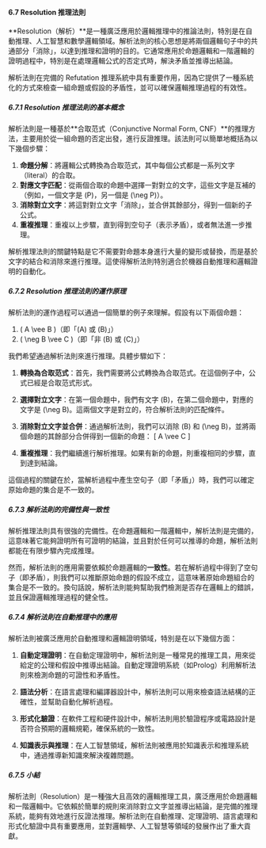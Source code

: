 #### **6.7 Resolution 推理法則**

**Resolution（解析）**是一種廣泛應用於邏輯推理中的推論法則，特別是在自動推理、人工智慧和數學邏輯領域。解析法則的核心思想是將兩個邏輯句子中的共通部分「消除」，以達到推理和證明的目的。它通常應用於命題邏輯和一階邏輯的證明過程中，特別是在處理邏輯公式的否定式時，解決矛盾並推導出結論。

解析法則在完備的 Refutation 推理系統中具有重要作用，因為它提供了一種系統化的方式來檢查一組命題或假設的矛盾性，並可以確保邏輯推理過程的有效性。

##### **6.7.1 Resolution 推理法則的基本概念**

解析法則是一種基於**合取范式（Conjunctive Normal Form, CNF）**的推理方法，主要用於從一組命題的否定出發，進行反證推理。該法則可以簡單地概括為以下幾個步驟：

1. **命題分解**：將邏輯公式轉換為合取范式，其中每個公式都是一系列文字（literal）的合取。
2. **對應文字匹配**：從兩個合取的命題中選擇一對對立的文字，這些文字是互補的（例如，一個文字是 \(P\)，另一個是 \(\neg P\)）。
3. **消除對立文字**：將這對對立文字「消除」，並合併其餘部分，得到一個新的子公式。
4. **重複推理**：重複以上步驟，直到得到空句子（表示矛盾），或者無法進一步推理。

解析推理法則的關鍵特點是它不需要對命題本身進行大量的變形或替換，而是基於文字的結合和消除來進行推理。這使得解析法則特別適合於機器自動推理和邏輯證明的自動化。

##### **6.7.2 Resolution 推理法則的運作原理**

解析法則的運作過程可以通過一個簡單的例子來理解。假設有以下兩個命題：

1. \( A \vee B \)（即「\(A\) 或 \(B\)」）
2. \( \neg B \vee C \)（即「非 \(B\) 或 \(C\)」）

我們希望通過解析法則來進行推理。具體步驟如下：

1. **轉換為合取范式**：首先，我們需要將公式轉換為合取范式。在這個例子中，公式已經是合取范式形式。
   
2. **選擇對立文字**：在第一個命題中，我們有文字 \(B\)，在第二個命題中，對應的文字是 \(\neg B\)。這兩個文字是對立的，符合解析法則的匹配條件。

3. **消除對立文字並合併**：通過解析法則，我們可以消除 \(B\) 和 \(\neg B\)，並將兩個命題的其餘部分合併得到一個新的命題：
   \[
   A \vee C
   \]

4. **重複推理**：我們繼續進行解析推理。如果有新的命題，則重複相同的步驟，直到達到結論。

這個過程的關鍵在於，當解析過程中產生空句子（即「矛盾」）時，我們可以確定原始命題的集合是不一致的。

##### **6.7.3 解析法則的完備性與一致性**

解析推理法則具有很強的完備性。在命題邏輯和一階邏輯中，解析法則是完備的，這意味著它能夠證明所有可證明的結論，並且對於任何可以推導的命題，解析法則都能在有限步驟內完成推理。

然而，解析法則的應用需要依賴於命題邏輯的**一致性**。若在解析過程中得到了空句子（即矛盾），則我們可以推斷原始命題的假設不成立，這意味著原始命題組合的集合是不一致的。換句話說，解析法則能夠幫助我們檢測是否存在邏輯上的錯誤，並且保證邏輯推理過程的健全性。

##### **6.7.4 解析法則在自動推理中的應用**

解析法則被廣泛應用於自動推理和邏輯證明領域，特別是在以下幾個方面：

1. **自動定理證明**：在自動定理證明中，解析法則是一種常見的推理工具，用來從給定的公理和假設中推導出結論。自動定理證明系統（如Prolog）利用解析法則來檢測命題的可證性和矛盾性。

2. **語法分析**：在語言處理和編譯器設計中，解析法則可以用來檢查語法結構的正確性，並幫助自動化解析過程。

3. **形式化驗證**：在軟件工程和硬件設計中，解析法則用於驗證程序或電路設計是否符合預期的邏輯規範，確保系統的一致性。

4. **知識表示與推理**：在人工智慧領域，解析法則被應用於知識表示和推理系統中，通過推導新知識來解決複雜問題。

##### **6.7.5 小結**

解析法則（Resolution）是一種強大且高效的邏輯推理工具，廣泛應用於命題邏輯和一階邏輯中。它依賴於簡單的規則來消除對立文字並推導出結論，是完備的推理系統，能夠有效地進行反證法推理。解析法則在自動推理、定理證明、語言處理和形式化驗證中具有重要應用，並對邏輯學、人工智慧等領域的發展作出了重大貢獻。